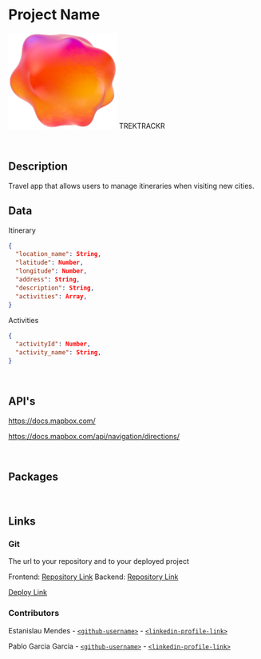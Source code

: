 # Project Name

![TREKTRACKR Logo](public\logo_example.png) TREKTRACKR

<br>

## Description

Travel app that allows users to manage itineraries when visiting new cities.
<br>

## Data

Itinerary

```json
{
  "location_name": String,
  "latitude": Number,
  "longitude": Number,
  "address": String,
  "description": String,
  "activities": Array,
}

```

Activities

```json
{
  "activityId": Number,
  "activity_name": String,
}

```

<br>

## API's

https://docs.mapbox.com/

https://docs.mapbox.com/api/navigation/directions/

<br>

## Packages

<br>

## Links

### Git

The url to your repository and to your deployed project

Frontend: [Repository Link](https://github.com/Blitu82/TrekTrackr)
Backend: [Repository Link](https://github.com/Blitu82/json-server-backend)

[Deploy Link]()

### Contributors

Estanislau Mendes - [`<github-username>`](https://github.com/estanislaumendes) - [`<linkedin-profile-link>`](https://www.linkedin.com/in/estanislau-mendes)

Pablo Garcia Garcia - [`<github-username>`](https://github.com/Blitu82) - [`<linkedin-profile-link>`](https://www.linkedin.com/in/garpablo/)
